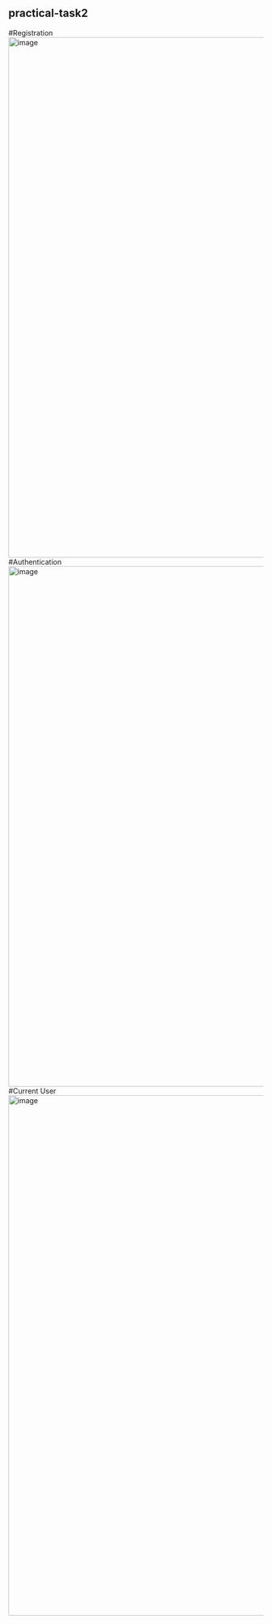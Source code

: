 ## practical-task2
#Registration
<img width="1028" alt="image" src="https://github.com/eakameneva/practical-task2/assets/119859011/dc070c81-1518-4398-b732-23bdeddd1a6f">
#Authentication
<img width="1028" alt="image" src="https://github.com/eakameneva/practical-task2/assets/119859011/c7434a32-ecf0-431d-85cd-57d06076af4d">
#Current User
<img width="1028" alt="image" src="https://github.com/eakameneva/practical-task2/assets/119859011/87e1a84f-e2c7-46cb-992a-d2ac2cde2a00">

